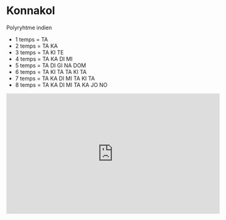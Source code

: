 # Konnakol

Polyryhtme indien

* 1 temps = TA
* 2 temps = TA KA
* 3 temps = TA KI TE
* 4 temps = TA KA DI MI
* 5 temps = TA DI GI NA DOM
* 6 temps = TA KI TA TA KI TA
* 7 temps = TA KA DI MI TA KI TA
* 8 temps = TA KA DI MI TA KA JO NO

<iframe width="560" height="315" src="https://www.youtube.com/embed/KsvKQhOeQjQ" frameborder="0" allow="accelerometer; autoplay; clipboard-write; encrypted-media; gyroscope; picture-in-picture" allowfullscreen></iframe>